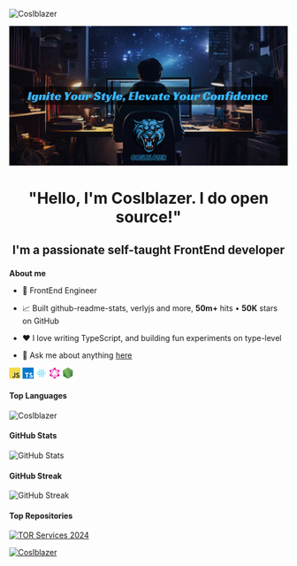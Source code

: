 <p align="left"> <img src="https://komarev.com/ghpvc/?username=Coslblazer&label=Profile%20views&color=0e75b6&style=flate" alt="Coslblazer" /> </p>

![logo](https://github.com/Coslblazer/Coslblazer/blob/main/Image.png)

# <p align="center"> "Hello, I'm Coslblazer. I do open source!" </p>

## <p align="center"> I'm a passionate self-taught FrontEnd developer </p>

**About me**

- 💼 FrontEnd Engineer

- 📈 Built github-readme-stats, verlyjs and more, **50m+** hits • **50K** stars on GitHub

- ❤️ I love writing TypeScript, and building fun experiments on type-level

- 💬 Ask me about anything [here](https://github.com/Coslblazer/Coslblazer/issues)

<code><img height="20" alt="javascript" src="https://raw.githubusercontent.com/github/explore/80688e429a7d4ef2fca1e82350fe8e3517d3494d/topics/javascript/javascript.png"></code>
<code><img height="20" alt="typescript" src="https://raw.githubusercontent.com/github/explore/80688e429a7d4ef2fca1e82350fe8e3517d3494d/topics/typescript/typescript.png"></code>
<code><img height="20" alt="react" src="https://raw.githubusercontent.com/github/explore/80688e429a7d4ef2fca1e82350fe8e3517d3494d/topics/react/react.png"></code>
<code><img height="20" alt="graphql" src="https://raw.githubusercontent.com/github/explore/5c058a388828bb5fde0bcafd4bc867b5bb3f26f3/topics/graphql/graphql.png"></code>
<code><img height="20" alt="nodejs" src="https://raw.githubusercontent.com/github/explore/80688e429a7d4ef2fca1e82350fe8e3517d3494d/topics/nodejs/nodejs.png"></code>   

#### Top Languages

<img src="https://github-readme-stats.vercel.app/api/top-langs?username=Coslblazer&show_icons=true&locale=en&layout=compact&theme=vue-dark" alt="Coslblazer">

#### GitHub Stats

<img src="https://github-readme-stats.vercel.app/api?username=Coslblazer&show_icons=true&theme=vue-dark" alt="GitHub Stats">

#### GitHub Streak

<img src="https://github-readme-streak-stats.herokuapp.com/?user=Coslblazer&theme=vue-dark" alt="GitHub Streak">

#### Top Repositories

[![TOR Services 2024](https://github-readme-stats.vercel.app/api/pin/?username=Coslblazer&repo=tor-services-2024&theme=dark&bg_color=000000&title_color=38b6ff&text_color=ffffff)](https://github.com/Coslblazer/tor-services-2024)

[![Coslblazer](https://github-readme-stats.vercel.app/api/pin/?username=Coslblazer&repo=Coslblazer&theme=dark&bg_color=000000&title_color=38b6ff&text_color=ffffff)](https://github.com/Coslblazer/Coslblazer)
